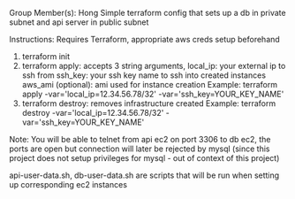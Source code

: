 Group Member(s): Hong
<url>
<diagram>
Simple terraform config that sets up a db in private subnet and api server in public subnet

Instructions:
Requires Terraform, appropriate aws creds setup beforehand
1. terraform init
2. terraform apply: accepts 3 string arguments, 
local_ip: your external ip to ssh from
ssh_key: your ssh key name to ssh into created instances
aws_ami (optional): ami used for instance creation
Example:
terraform apply -var='local_ip=12.34.56.78/32' -var='ssh_key=YOUR_KEY_NAME'
3. terraform destroy: removes infrastructure created
Example:
terraform destroy -var='local_ip=12.34.56.78/32' -var='ssh_key=YOUR_KEY_NAME'

Note:
You will be able to telnet from api ec2 on port 3306 to db ec2, the ports are open
but connection will later be rejected by mysql 
(since this project does not setup privileges for mysql - out of context of this project)

api-user-data.sh, db-user-data.sh are scripts that will be run when setting up corresponding ec2 instances
